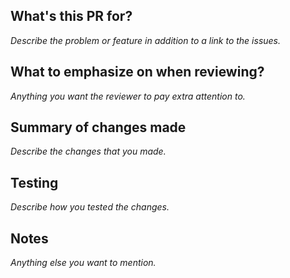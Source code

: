 ## What's this PR for?

_Describe the problem or feature in addition to a link to the issues._

## What to emphasize on when reviewing?

_Anything you want the reviewer to pay extra attention to._

## Summary of changes made

_Describe the changes that you made._

## Testing

_Describe how you tested the changes._

## Notes

_Anything else you want to mention._
